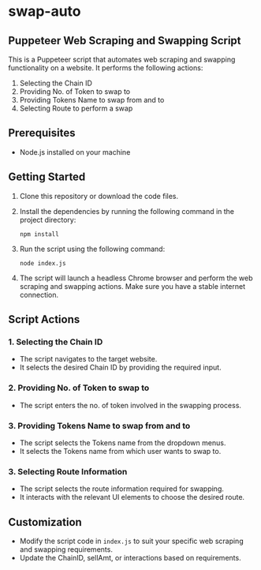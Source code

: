 # swap-auto
## Puppeteer Web Scraping and Swapping Script

This is a Puppeteer script that automates web scraping and swapping functionality on a website. It performs the following actions:

1. Selecting the Chain ID
2. Providing No. of Token to swap to
3. Providing Tokens Name to swap from and to
4. Selecting Route to perform a swap

## Prerequisites

- Node.js installed on your machine

## Getting Started

1. Clone this repository or download the code files.

2. Install the dependencies by running the following command in the project directory:

   ```
   npm install
   ```

3. Run the script using the following command:

   ```
   node index.js
   ```

4. The script will launch a headless Chrome browser and perform the web scraping and swapping actions. Make sure you have a stable internet connection.

## Script Actions

### 1. Selecting the Chain ID

- The script navigates to the target website.
- It selects the desired Chain ID by providing the required input.

### 2. Providing No. of Token to swap to

- The script enters the no. of token involved in the swapping process.

### 3. Providing Tokens Name to swap from and to

- The script selects the Tokens name from the dropdown menus.
- It selects the Tokens name from which user wants to swap to.

### 3. Selecting Route Information

- The script selects the route information required for swapping.
- It interacts with the relevant UI elements to choose the desired route.

## Customization

- Modify the script code in `index.js` to suit your specific web scraping and swapping requirements.
- Update the ChainID, sellAmt, or interactions based on requirements.